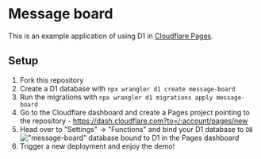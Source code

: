 # Message board

This is an example application of using D1 in [Cloudflare Pages](https://pages.dev).

## Setup

1. Fork this repository
2. Create a D1 database with `npx wrangler d1 create message-board`
3. Run the migrations with `npx wrangler d1 migrations apply message-board`
4. Go to the Cloudflare dashboard and create a Pages project pointing to the repository - https://dash.cloudflare.com?to=/:account/pages/new
5. Head over to "Settings" -> "Functions" and bind your D1 database to `DB`
    !["message-board" database bound to D1 in the Pages dashboard](https://i.walshy.dev/1676343927.png#df84fd6b3947c342435cb50052a63b0a43b4726b420b114691be418da0304e5b)
6. Trigger a new deployment and enjoy the demo!
